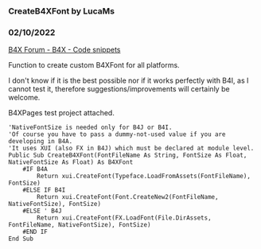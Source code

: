 ###  CreateB4XFont by LucaMs
### 02/10/2022
[B4X Forum - B4X - Code snippets](https://www.b4x.com/android/forum/threads/138325/)

Function to create custom B4XFont for all platforms.  
  
I don't know if it is the best possible nor if it works perfectly with B4I, as I cannot test it, therefore suggestions/improvements will certainly be welcome.  
  
B4XPages test project attached.  
  

```B4X
'NativeFontSize is needed only for B4J or B4I.  
'Of course you have to pass a dummy-not-used value if you are developing in B4A.  
'It uses XUI (also FX in B4J) which must be declared at module level.  
Public Sub CreateB4XFont(FontFileName As String, FontSize As Float, NativeFontSize As Float) As B4XFont  
    #IF B4A  
        Return xui.CreateFont(Typeface.LoadFromAssets(FontFileName), FontSize)  
    #ELSE IF B4I  
        Return xui.CreateFont(Font.CreateNew2(FontFileName, NativeFontSize), FontSize)  
    #ELSE ' B4J  
        Return xui.CreateFont(FX.LoadFont(File.DirAssets, FontFileName, NativeFontSize), FontSize)  
    #END IF  
End Sub
```